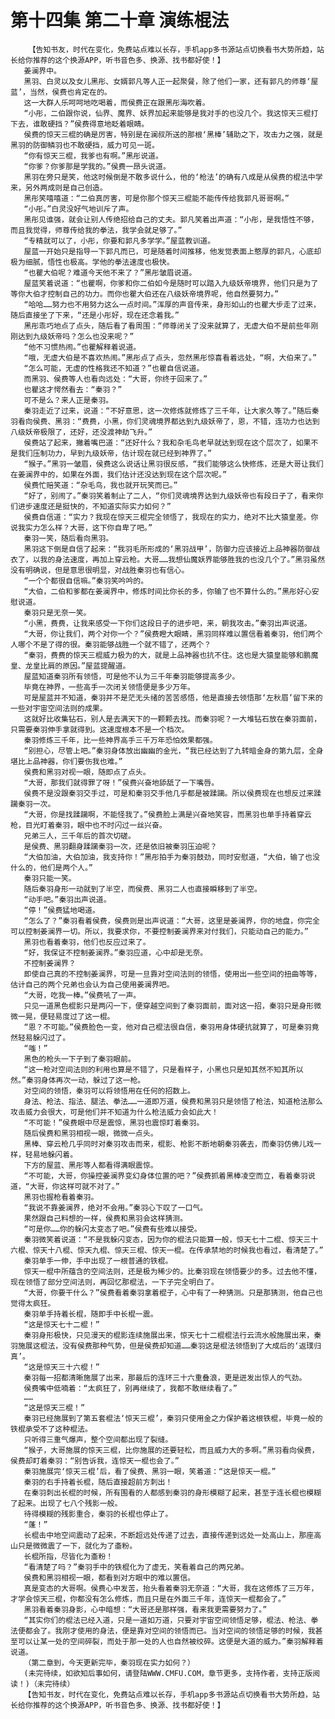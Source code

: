 # 第十四集 第二十章 演练棍法
        【告知书友，时代在变化，免费站点难以长存，手机app多书源站点切换看书大势所趋，站长给你推荐的这个换源APP，听书音色多、换源、找书都好使！】
       姜澜界中。
       黑羽、白灵以及女儿黑彤、女婿郭凡等人正一起聚餐，除了他们一家，还有郭凡的师尊‘屋蓝’，当然，侯费也肯定在的。
       这一大群人乐呵呵地吃喝着，而侯费正在跟黑彤海吹着。
       “小彤，二伯跟你说，仙界、魔界、妖界加起来能够是我对手的也没几个。我这惊天三棍打下去，谁敢硬挡？”侯费得意地眨着眼睛。
       侯费的惊天三棍的确是厉害，特别是在澜叔所送的那根‘黑棒’辅助之下，攻击力之强，就是黑羽的防御鳞羽也不敢硬挡，威力可见一斑。
       “你有惊天三棍，我爹也有啊。”黑彤说道。
       “你爹？你爹那是学我的。”侯费一昂头说道。
       黑羽在旁只是笑，他这时候倒是不敢多说什么，他的‘枪法’的确有八成是从侯费的棍法中学来，另外两成则是自己创造。
       黑彤笑嘻嘻道：“二伯真厉害，可是你那个惊天三棍能不能传传给我郭凡哥哥啊。”
       “小彤。”白灵没好气地训斥了声。
       黑彤见谁强，就会让别人传绝招给自己的丈夫。郭凡笑着出声道：“小彤，是我悟性不够，而且我觉得，师尊传给我的拳法，我学会就足够了。”
       “专精就可以了，小彤，你要和郭凡多学学。”屋蓝教训道。
       屋蓝一开始只是指导一下郭凡而已，可是随着时间推移，他发觉表面上憨厚的郭凡，心底却极为细腻，悟性也极高。学他的拳法速度也极快。
       “也瞿大伯呢？难道今天他不来了？”黑彤皱眉说道。
       屋蓝笑着说道：“也瞿啊，你爹和你二伯如今是随时可以踏入九级妖帝境界，他们只是为了等你大伯才控制自己的功力。而你也瞿大伯还在八级妖帝境界呢，他自然要努力。”
       “哈哈……努力也不用努力这么一点时间。”浑厚的声音传来，身形如山的也瞿大步走了过来，随后直接坐了下来，“还是小彤好，现在还念着我。”
       黑彤乖巧地点了点头，随后看了看周围：“师尊闭关了没来就算了，无虚大伯不是前些年刚刚达到九级妖帝吗？怎么也没来呢？”
       “他不习惯热闹。”也瞿解释着说道。
       “哦，无虚大伯是不喜欢热闹。”黑彤点了点头，忽然黑彤惊喜看着远处，“啊，大伯来了。”
       “怎么可能，无虚的性格我还不知道？”也瞿自信说道。
       而黑羽、侯费等人也看向远处：“大哥，你终于回来了。”
       也瞿这才愕然看去：“秦羽？”
       可不是么？来人正是秦羽。
       秦羽走近了过来，说道：“不好意思，这一次修炼就修炼了三千年，让大家久等了。”随后秦羽看向侯费、黑羽：“费费，小黑，你们灵魂境界都达到九级妖帝了，恩，不错，连功力也达到八级妖帝极限了，还好，还没渡神劫飞升。”
       侯费站了起来，撇着嘴巴道：“还好什么？我和杂毛鸟老早就达到现在这个层次了，如果不是我们压制功力，早到九级妖帝，估计现在就已经到神界了。”
       “猴子。”黑羽一皱眉，侯费这么说话让黑羽很反感，“我们能够这么快修炼，还是大哥让我们在姜澜界中的，如果在外面，我们估计还没达到现在这个层次呢。”
       侯费忙赔笑道：“杂毛鸟，我也就开玩笑而已。”
       “好了，别闹了。”秦羽笑着制止了二人，“你们灵魂境界达到九级妖帝也有段日子了，看来你们进步速度还是挺快的，不知道实际实力如何？”
       侯费自信道：“实力？我现在惊天三棍完全领悟了，我现在的实力，绝对不比大猿皇差。你说我实力怎么样？大哥，这下你自卑了吧。”
       秦羽一笑，随后看向黑羽。
       黑羽这下倒是自信了起来：“我羽毛所形成的‘黑羽战甲’，防御力应该接近上品神器防御战衣了，以我的身法速度，再加上穿云枪。大哥……我想仙魔妖界能够胜我的也没几个了。”黑羽虽然没有明确说，但是意思很明显，对战胜秦羽也有信心。
       “一个个都很自信嘛。”秦羽笑吟吟的。
       “大伯，二伯和爹都在姜澜界中，修炼时间比你长的多，你输了也不算什么的。”黑彤好心安慰说道。
       秦羽只是无奈一笑。
       “小黑，费费，让我来感受一下你们这段日子的进步吧，来，朝我攻击。”秦羽出声说道。
       “大哥，你让我们，两个对你一个？”侯费瞪大眼睛，黑羽同样难以置信看着秦羽，他们两个人哪个不是了得的很。秦羽能够战胜一个就不错了，还两个？
       “秦羽，费费的惊天三棍威力极为的大，就是上品神器也抗不住。这也是大猿皇能够和鹏魔皇、龙皇比肩的原因。”屋蓝提醒道。
       屋蓝知道秦羽所有领悟，可是他不认为三千年秦羽能够提高多少。
       毕竟在神界，一些高手一次闭关领悟便是多少万年。
       可是屋蓝并不知道，秦羽并不是茫无头绪的苦苦感悟，他是直接去领悟那‘左秋眉’留下来的一些对宇宙空间法则的成果。
       这就好比收集钻石，别人是去满天下的一颗颗去找。而秦羽呢？一大堆钻石放在秦羽面前，只需要秦羽伸手拿就得到。这速度根本不是一个档次。
       秦羽修炼三千年，比一些神界高手三千万年恐怕效果都强。
       “别担心，尽管上吧。”秦羽身体放出幽幽的金光，“我已经达到了九转暗金身的第九层，全身堪比上品神器，你们要伤我也难。”
       侯费和黑羽对视一眼，随即点了点头。
       “大哥，那我们就得罪了呀！”侯费兴奋地舔舐了一下嘴唇。
       侯费不是没跟秦羽交手过，可是和秦羽交手他几乎都是被蹂躏。所以侯费现在也想反过来蹂躏秦羽一次。
       “大哥，你是找蹂躏啊，不能怪我了。”侯费脸上满是兴奋地笑容，而黑羽也单手持着穿云枪，目光盯着秦羽，眼中也不时闪过一丝兴奋。
       兄弟三人，三千年后的首次切磋。
       是侯费、黑羽翻身蹂躏秦羽一次，还是依旧被秦羽压迫呢？
       “大伯加油，大伯加油，我支持你！”黑彤拍手为秦羽鼓劲，同时安慰道，“大伯，输了也没什么的，他们是两个人。”
       秦羽只能一笑。
       随后秦羽身形一动就到了半空，而侯费、黑羽二人也直接瞬移到了半空。
       “动手吧。”秦羽出声说道。
       “停！”侯费猛地喝道。
       “怎么了？”秦羽看着侯费，侯费则是出声说道：“大哥，这里是姜澜界，你的地盘，你完全可以控制姜澜界一切。所以，我要求你，不要控制姜澜界来对付我们，只能动自己的能力。”
       黑羽也看着秦羽，他们也反应过来了。
       “好，我保证不控制姜澜界。”秦羽应道，心中却是无奈。
       不控制姜澜界？
       即使自己真的不控制姜澜界，可是一旦靠对空间法则的领悟，使用出一些空间的扭曲等等，估计自己的两个兄弟也会认为自己使用姜澜界吧。
       “大哥，吃我一棒。”侯费吼了一声。
       只见一道黑色棍影只是两闪一下，便穿越空间到了秦羽面前，面对这一招，秦羽只是身形微微一晃，便轻易度过了这一棍。
       “恩？不可能。”侯费脸色一变，他对自己棍法很自信，秦羽用身体硬抗就算了，可是秦羽竟然轻易躲闪过了。
       “嗤！”
       黑色的枪头一下子到了秦羽眼前。
       “这一枪对空间法则的利用也算是不错了，只是看样子，小黑也只是知其然不知其所以然。”秦羽身体再次一动，躲过了这一枪。
       对空间的领悟，秦羽可以将领悟用在任何的招数上。
       身法、枪法、指法、腿法、拳法……一道即万道，侯费和黑羽只是领悟了枪法，知道枪法那么攻击威力会很大，可是他们并不知道为什么枪法威力会如此大！
       “不可能！”侯费眼中尽是震惊，黑羽也震惊盯着秦羽。
       随后侯费和黑羽相视一眼，微微一点头。
       黑棒、穿云枪几乎同时对秦羽攻击而来，棍影、枪影不断地朝秦羽袭去，而秦羽仿佛儿戏一样，轻易地躲闪着。
       下方的屋蓝、黑彤等人都看得满眼震惊。
       “不可能，大哥，你操控姜澜界变幻身体位置的吧？”侯费抓着黑棒凌空而立，看着秦羽说道，“大哥，你这样可就不对了。”
       黑羽也握枪看着秦羽。
       “我说不靠姜澜界，绝对不会用。”秦羽心下叹了一口气。
       果然跟自己料想的一样，侯费和黑羽会这样猜测。
       “可是你……你的躲闪太变态了吧。”侯费有些难以接受。
       秦羽微笑着说道：“不是我躲闪变态，因为你的棍法只能算一般，惊天七十二棍、惊天三十六棍、惊天十八棍、惊天九棍、惊天三棍、惊天一棍。在传承禁地的时候我也看过，看清楚了。”
       秦羽单手一伸，手中出现了一根普通的铁棍。
       惊天一棍中所蕴含的空间法则，还是极为稀少的。比秦羽现在领悟要少的多。过去他不懂，现在领悟了部分空间法则，再回忆那棍法，一下子完全明白了。
       “大哥，你要干什么？”侯费看着秦羽拿着棍子，心中有了一种猜测。只是那猜测，他自己也觉得太疯狂。
       秦羽单手持着长棍，随即手中长棍一震。
       “这是惊天七十二棍！”
       秦羽身形极快，只见漫天的棍影连续施展出来，惊天七十二棍棍法行云流水般施展出来，秦羽施展这棍法，没有侯费那种气势，但是侯费却知道……秦羽这是棍法领悟到了大成后的‘返璞归真’。
       “这是惊天三十六棍！”
       秦羽每一招都清晰施展了出来，那最后的连环三十六重叠浪，更是迸发出惊人的气劲。
       侯费嘴中低喃着：“太疯狂了，别再继续了，我都不敢继续看了。”
       ……
       “这是惊天三棍！”
       秦羽已经施展到了第五套棍法‘惊天三棍’，秦羽只使用金之力保护着这根铁棍，毕竟一般的铁棍承受不了这种棍法。
       只听得三重气爆声，整个空间都出现了裂缝。
       “猴子，大哥施展的惊天三棍，比你施展的还要轻松，而且威力大的多啊。”黑羽看向侯费，侯费却盯着秦羽：“别告诉我，连惊天一棍也会了。”
       秦羽施展完‘惊天三棍’后，看了侯费、黑羽一眼，笑着道：“这是惊天一棍。”
       秦羽的右手持着长棍，随后直接超前方刺出！
       在秦羽刺出长棍的时候，所有围看的人都感到秦羽的身形模糊了起来，甚至于连长棍也模糊了起来。出现了七八个残影一般。
       待得模糊的残影重合，秦羽的长棍也停止了。
       “蓬！”
       长棍击中地空间震动了起来，不断超远处传递了过去，直接传递到远处一处高山上，那座高山只是微微震了一下，就化为了齑粉。
       长棍所指，尽皆化为齑粉！
       “看清楚了吗？”秦羽手中的铁棍化为了虚无，笑看着自己的两兄弟。
       侯费和黑羽相视一眼，都看到对方眼中的难以置信。
       真是变态的大哥啊。侯费心中发苦，抬头看着秦羽无奈道：“大哥，我在这修炼了三万年，才学会惊天三棍，你都没有怎么修炼，而且只是在外面三千年，连惊天一棍都会了。”
       黑羽看着秦羽身影，心中暗想：“大哥还是那样强，看来我更需要努力了。”
       “其实你们的棍法已经入道，只是一道如万道，只要对宇宙空间领悟足够，棍法、枪法、拳法便都会了。我刚才使用的身法，便是靠对空间的领悟而已。当对空间的领悟足够的时候，我甚至可以让某一处的空间碎裂，而处于那一处的人也自然被绞碎。这便是大道的威力。”秦羽解释着说道。
       （第二章到，今天更新完毕，秦羽现在实力如何？）
       (未完待续，如欲知后事如何，请登陆WWW.CMFU.COM，章节更多，支持作者，支持正版阅读！)（未完待续）
       【告知书友，时代在变化，免费站点难以长存，手机app多书源站点切换看书大势所趋，站长给你推荐的这个换源APP，听书音色多、换源、找书都好使！】